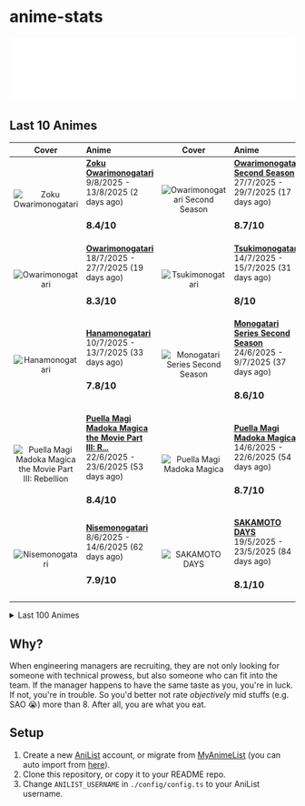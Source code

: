 # anime-stats

<img src="./src/generated/calendar.svg" />

<h2>Last 10 Animes</h2>

|                                                                                               Cover                                                                                               | Anime                                                                                                                                                                                  |                                                                                    Cover                                                                                   | Anime                                                                                                                                                              |
| :-----------------------------------------------------------------------------------------------------------------------------------------------------------------------------------------------: | :------------------------------------------------------------------------------------------------------------------------------------------------------------------------------------- | :------------------------------------------------------------------------------------------------------------------------------------------------------------------------: | :----------------------------------------------------------------------------------------------------------------------------------------------------------------- |
|                  <img src="https://s4.anilist.co/file/anilistcdn/media/anime/cover/medium/bx100815-cZbnM9Bjth8W.png" alt="Zoku Owarimonogatari" style="width:70px;height:auto" />                 | <a href="https://anilist.co/anime/100815" target="_blank"><b>Zoku Owarimonogatari</b></a> <br/> 9/8/2025 - 13/8/2025 (2 days ago) <br/> <h3>8.4/10</h3>                                |  <img src="https://s4.anilist.co/file/anilistcdn/media/anime/cover/medium/bx21745-VrhhJjZNdBXV.png" alt="Owarimonogatari Second Season" style="width:70px;height:auto" />  | <a href="https://anilist.co/anime/21745" target="_blank"><b>Owarimonogatari Second Season</b></a> <br/> 27/7/2025 - 29/7/2025 (17 days ago) <br/> <h3>8.7/10</h3>  |
|                     <img src="https://s4.anilist.co/file/anilistcdn/media/anime/cover/medium/nx21262-jfbv9hvjymMW.jpg" alt="Owarimonogatari" style="width:70px;height:auto" />                    | <a href="https://anilist.co/anime/21262" target="_blank"><b>Owarimonogatari</b></a> <br/> 18/7/2025 - 27/7/2025 (19 days ago) <br/> <h3>8.3/10</h3>                                    |         <img src="https://s4.anilist.co/file/anilistcdn/media/anime/cover/medium/bx20918-8Gp6nJpbjFgr.jpg" alt="Tsukimonogatari" style="width:70px;height:auto" />         | <a href="https://anilist.co/anime/20918" target="_blank"><b>Tsukimonogatari</b></a> <br/> 14/7/2025 - 15/7/2025 (31 days ago) <br/> <h3>8/10</h3>                  |
|                     <img src="https://s4.anilist.co/file/anilistcdn/media/anime/cover/medium/bx20593-ri6S0Qt3mFkv.jpg" alt="Hanamonogatari" style="width:70px;height:auto" />                     | <a href="https://anilist.co/anime/20593" target="_blank"><b>Hanamonogatari</b></a> <br/> 10/7/2025 - 13/7/2025 (33 days ago) <br/> <h3>7.8/10</h3>                                     | <img src="https://s4.anilist.co/file/anilistcdn/media/anime/cover/medium/bx17074-xMhVAZsEDH66.png" alt="Monogatari Series Second Season" style="width:70px;height:auto" /> | <a href="https://anilist.co/anime/17074" target="_blank"><b>Monogatari Series Second Season</b></a> <br/> 24/6/2025 - 9/7/2025 (37 days ago) <br/> <h3>8.6/10</h3> |
| <img src="https://s4.anilist.co/file/anilistcdn/media/anime/cover/medium/b11981-koz1IoISs3eU.jpg" alt="Puella Magi Madoka Magica the Movie Part III: Rebellion" style="width:70px;height:auto" /> | <a href="https://anilist.co/anime/11981" target="_blank"><b>Puella Magi Madoka Magica the Movie Part III: R...</b></a> <br/> 22/6/2025 - 23/6/2025 (53 days ago) <br/> <h3>8.4/10</h3> |     <img src="https://s4.anilist.co/file/anilistcdn/media/anime/cover/medium/bx9756-QnUGwlwwnsuN.jpg" alt="Puella Magi Madoka Magica" style="width:70px;height:auto" />    | <a href="https://anilist.co/anime/9756" target="_blank"><b>Puella Magi Madoka Magica</b></a> <br/> 14/6/2025 - 22/6/2025 (54 days ago) <br/> <h3>8.7/10</h3>       |
|                     <img src="https://s4.anilist.co/file/anilistcdn/media/anime/cover/medium/bx11597-x2vd4KSHcI1S.jpg" alt="Nisemonogatari" style="width:70px;height:auto" />                     | <a href="https://anilist.co/anime/11597" target="_blank"><b>Nisemonogatari</b></a> <br/> 8/6/2025 - 14/6/2025 (62 days ago) <br/> <h3>7.9/10</h3>                                      |          <img src="https://s4.anilist.co/file/anilistcdn/media/anime/cover/medium/bx177709-e5Qx6RlsBgD5.png" alt="SAKAMOTO DAYS" style="width:70px;height:auto" />         | <a href="https://anilist.co/anime/177709" target="_blank"><b>SAKAMOTO DAYS</b></a> <br/> 19/5/2025 - 23/5/2025 (84 days ago) <br/> <h3>8.1/10</h3>                 |

<details>

  <summary>Last 100 Animes</summary>

  |                                                                                                                      Cover                                                                                                                      | Anime                                                                                                                                                                                     |                                                                                                                  Cover                                                                                                                  | Anime                                                                                                                                                                                      |
| :---------------------------------------------------------------------------------------------------------------------------------------------------------------------------------------------------------------------------------------------: | :---------------------------------------------------------------------------------------------------------------------------------------------------------------------------------------- | :-------------------------------------------------------------------------------------------------------------------------------------------------------------------------------------------------------------------------------------: | :----------------------------------------------------------------------------------------------------------------------------------------------------------------------------------------- |
|                                              <img src="https://s4.anilist.co/file/anilistcdn/media/anime/cover/medium/bx174788-9LsUnn0oEppv.jpg" alt="LOOK BACK" style="width:70px;height:auto" />                                              | <a href="https://anilist.co/anime/174788" target="_blank"><b>LOOK BACK</b></a> <br/> 19/5/2025 - 19/5/2025 (88 days ago) <br/> <h3>8.3/10</h3>                                            |                                         <img src="https://s4.anilist.co/file/anilistcdn/media/anime/cover/medium/bx5081-9GocceQ5Z865.jpg" alt="Bakemonogatari" style="width:70px;height:auto" />                                        | <a href="https://anilist.co/anime/5081" target="_blank"><b>Bakemonogatari</b></a> <br/> 13/5/2025 - 19/5/2025 (88 days ago) <br/> <h3>8.2/10</h3>                                          |
|                          <img src="https://s4.anilist.co/file/anilistcdn/media/anime/cover/medium/bx163134-yieRFbvUOH9a.jpg" alt="Re:ZERO -Starting Life in Another World- Season 3" style="width:70px;height:auto" />                          | <a href="https://anilist.co/anime/163134" target="_blank"><b>Re:ZERO -Starting Life in Another World- Season 3</b></a> <br/> 6/4/2025 - 8/4/2025 (129 days ago) <br/> <h3>9/10</h3>       |                        <img src="https://s4.anilist.co/file/anilistcdn/media/anime/cover/medium/bx176496-9BDMjAZGEbq4.png" alt="Solo Leveling Season 2 -Arise from the Shadow-" style="width:70px;height:auto" />                       | <a href="https://anilist.co/anime/176496" target="_blank"><b>Solo Leveling Season 2 -Arise from the Shadow-</b></a> <br/> 29/3/2025 - 2/4/2025 (135 days ago) <br/> <h3>9/10</h3>          |
|                                            <img src="https://s4.anilist.co/file/anilistcdn/media/anime/cover/medium/bx151807-it355ZgzquUd.png" alt="Solo Leveling" style="width:70px;height:auto" />                                            | <a href="https://anilist.co/anime/151807" target="_blank"><b>Solo Leveling</b></a> <br/> 23/3/2025 - 28/3/2025 (140 days ago) <br/> <h3>8.3/10</h3>                                       |                              <img src="https://s4.anilist.co/file/anilistcdn/media/anime/cover/medium/bx151514-Y0d82Ah2ZOHX.jpg" alt="Orb: On the Movements of the Earth" style="width:70px;height:auto" />                             | <a href="https://anilist.co/anime/151514" target="_blank"><b>Orb: On the Movements of the Earth</b></a> <br/> 12/3/2025 - 17/3/2025 (151 days ago) <br/> <h3>8.5/10</h3>                   |
|                                  <img src="https://s4.anilist.co/file/anilistcdn/media/anime/cover/medium/bx9989-hImMg6kCMm6I.jpg" alt="Anohana: The Flower We Saw That Day" style="width:70px;height:auto" />                                  | <a href="https://anilist.co/anime/9989" target="_blank"><b>Anohana: The Flower We Saw That Day</b></a> <br/> 22/2/2025 - 24/2/2025 (172 days ago) <br/> <h3>8.2/10</h3>                   |                                           <img src="https://s4.anilist.co/file/anilistcdn/media/anime/cover/medium/bx1535-kUgkcrfOrkUM.jpg" alt="Death Note" style="width:70px;height:auto" />                                          | <a href="https://anilist.co/anime/1535" target="_blank"><b>Death Note</b></a> <br/> 12/1/2025 - 9/2/2025 (187 days ago) <br/> <h3>9/10</h3>                                                |
|                                              <img src="https://s4.anilist.co/file/anilistcdn/media/anime/cover/medium/bx171018-60q1B6GK2Ghb.jpg" alt="DAN DA DAN" style="width:70px;height:auto" />                                             | <a href="https://anilist.co/anime/171018" target="_blank"><b>DAN DA DAN</b></a> <br/> 31/12/2024 - 6/1/2025 (221 days ago) <br/> <h3>8.8/10</h3>                                          |                   <img src="https://s4.anilist.co/file/anilistcdn/media/anime/cover/medium/bx119661-GDbUZxrZMz01.png" alt="Re:ZERO -Starting Life in Another World- Season 2 Part 2" style="width:70px;height:auto" />                  | <a href="https://anilist.co/anime/119661" target="_blank"><b>Re:ZERO -Starting Life in Another World- Season...</b></a> <br/> 22/12/2024 - 26/12/2024 (232 days ago) <br/> <h3>8.9/10</h3> |
|                          <img src="https://s4.anilist.co/file/anilistcdn/media/anime/cover/medium/bx108632-lQWnmw7XaNOK.jpg" alt="Re:ZERO -Starting Life in Another World- Season 2" style="width:70px;height:auto" />                          | <a href="https://anilist.co/anime/108632" target="_blank"><b>Re:ZERO -Starting Life in Another World- Season 2</b></a> <br/> 18/12/2024 - 22/12/2024 (236 days ago) <br/> <h3>8.3/10</h3> |                           <img src="https://s4.anilist.co/file/anilistcdn/media/anime/cover/medium/bx21355-wRVUrGxpvIQQ.jpg" alt="Re:ZERO -Starting Life in Another World-" style="width:70px;height:auto" />                           | <a href="https://anilist.co/anime/21355" target="_blank"><b>Re:ZERO -Starting Life in Another World-</b></a> <br/> 12/12/2024 - 18/12/2024 (240 days ago) <br/> <h3>8.4/10</h3>            |
|                                           <img src="https://s4.anilist.co/file/anilistcdn/media/anime/cover/medium/bx113717-9sNnN8WRgK15.jpg" alt="Ranking of Kings" style="width:70px;height:auto" />                                          | <a href="https://anilist.co/anime/113717" target="_blank"><b>Ranking of Kings</b></a> <br/> 4/12/2024 - 12/12/2024 (246 days ago) <br/> <h3>8.2/10</h3>                                   |                                          <img src="https://s4.anilist.co/file/anilistcdn/media/anime/cover/medium/bx153288-25FBfFJzEQ5O.jpg" alt="Kaiju No.8" style="width:70px;height:auto" />                                         | <a href="https://anilist.co/anime/153288" target="_blank"><b>Kaiju No.8</b></a> <br/> 28/11/2024 - 3/12/2024 (255 days ago) <br/> <h3>8.3/10</h3>                                          |
|                                <img src="https://s4.anilist.co/file/anilistcdn/media/anime/cover/medium/bx2904-Fet9Q33suC7G.jpg" alt="Code Geass: Lelouch of the Rebellion R2" style="width:70px;height:auto" />                                | <a href="https://anilist.co/anime/2904" target="_blank"><b>Code Geass: Lelouch of the Rebellion R2</b></a> <br/> 7/11/2024 - 27/11/2024 (261 days ago) <br/> <h3>9.5/10</h3>              |                              <img src="https://s4.anilist.co/file/anilistcdn/media/anime/cover/medium/bx1575-hsmWM2ydNm1m.jpg" alt="Code Geass: Lelouch of the Rebellion" style="width:70px;height:auto" />                             | <a href="https://anilist.co/anime/1575" target="_blank"><b>Code Geass: Lelouch of the Rebellion</b></a> <br/> 26/10/2024 - 6/11/2024 (282 days ago) <br/> <h3>9/10</h3>                    |
|                                         <img src="https://s4.anilist.co/file/anilistcdn/media/anime/cover/medium/bx153518-IVXPDY5ph3kO.jpg" alt="Delicious in Dungeon" style="width:70px;height:auto" />                                        | <a href="https://anilist.co/anime/153518" target="_blank"><b>Delicious in Dungeon</b></a> <br/> 14/10/2024 - 26/10/2024 (293 days ago) <br/> <h3>8.8/10</h3>                              |                                       <img src="https://s4.anilist.co/file/anilistcdn/media/anime/cover/medium/bx99420-k5Tel6yRMwA8.png" alt="Girls' Last Tour" style="width:70px;height:auto" />                                       | <a href="https://anilist.co/anime/99420" target="_blank"><b>Girls' Last Tour</b></a> <br/> 9/10/2024 - 13/10/2024 (306 days ago) <br/> <h3>8/10</h3>                                       |
|                                         <img src="https://s4.anilist.co/file/anilistcdn/media/anime/cover/medium/bx166531-dAL5MsqDHUkj.jpg" alt="Oshi no Ko Season 2" style="width:70px;height:auto" />                                         | <a href="https://anilist.co/anime/166531" target="_blank"><b>Oshi no Ko Season 2</b></a> <br/> 3/10/2024 - 8/10/2024 (311 days ago) <br/> <h3>8.7/10</h3>                                 |                         <img src="https://s4.anilist.co/file/anilistcdn/media/anime/cover/medium/bx162804-TBeptcAfvqTd.jpg" alt="Alya Sometimes Hides Her Feelings in Russian" style="width:70px;height:auto" />                        | <a href="https://anilist.co/anime/162804" target="_blank"><b>Alya Sometimes Hides Her Feelings in Russian</b></a> <br/> 26/9/2024 - 2/10/2024 (317 days ago) <br/> <h3>8.2/10</h3>         |
|                           <img src="https://s4.anilist.co/file/anilistcdn/media/anime/cover/medium/bx21450-D7XFwEQjZ5GA.jpg" alt="JoJo's Bizarre Adventure: Diamond is Unbreakable" style="width:70px;height:auto" />                           | <a href="https://anilist.co/anime/21450" target="_blank"><b>JoJo's Bizarre Adventure: Diamond is Unbreakable</b></a> <br/> 7/9/2024 - 26/9/2024 (323 days ago) <br/> <h3>8.4/10</h3>      |                <img src="https://s4.anilist.co/file/anilistcdn/media/anime/cover/medium/bx20799-S1eyqBDlx51E.jpg" alt="JoJo's Bizarre Adventure: Stardust Crusaders - Battle in Egypt" style="width:70px;height:auto" />                | <a href="https://anilist.co/anime/20799" target="_blank"><b>JoJo's Bizarre Adventure: Stardust Crusaders - ...</b></a> <br/> 31/8/2024 - 6/9/2024 (343 days ago) <br/> <h3>8.4/10</h3>     |
|                             <img src="https://s4.anilist.co/file/anilistcdn/media/anime/cover/medium/bx20474-xuqem5GBlBtb.jpg" alt="JoJo's Bizarre Adventure: Stardust Crusaders" style="width:70px;height:auto" />                             | <a href="https://anilist.co/anime/20474" target="_blank"><b>JoJo's Bizarre Adventure: Stardust Crusaders</b></a> <br/> 19/8/2024 - 30/8/2024 (350 days ago) <br/> <h3>8.3/10</h3>         |                                 <img src="https://s4.anilist.co/file/anilistcdn/media/anime/cover/medium/bx14719-VT5dRzTBSZ0w.jpg" alt="JoJo's Bizarre Adventure (TV)" style="width:70px;height:auto" />                                | <a href="https://anilist.co/anime/14719" target="_blank"><b>JoJo's Bizarre Adventure (TV)</b></a> <br/> 8/8/2024 - 19/8/2024 (361 days ago) <br/> <h3>8.2/10</h3>                          |
|                                            <img src="https://s4.anilist.co/file/anilistcdn/media/anime/cover/medium/bx164212-eKh15LQxkTEx.jpg" alt="Girls Band Cry" style="width:70px;height:auto" />                                           | <a href="https://anilist.co/anime/164212" target="_blank"><b>Girls Band Cry</b></a> <br/> 4/8/2024 - 7/8/2024 (373 days ago) <br/> <h3>8.4/10</h3>                                        |                              <img src="https://s4.anilist.co/file/anilistcdn/media/anime/cover/medium/bx163078-akhThKoWpWOb.jpg" alt="Jellyfish Can’t Swim in the Night" style="width:70px;height:auto" />                              | <a href="https://anilist.co/anime/163078" target="_blank"><b>Jellyfish Can’t Swim in the Night</b></a> <br/> 29/7/2024 - 3/8/2024 (377 days ago) <br/> <h3>8.3/10</h3>                     |
|                                       <img src="https://s4.anilist.co/file/anilistcdn/media/anime/cover/medium/bx155908-2ZOxqbagDxNv.jpg" alt="Laid-Back Camp Season 3" style="width:70px;height:auto" />                                       | <a href="https://anilist.co/anime/155908" target="_blank"><b>Laid-Back Camp Season 3</b></a> <br/> 22/7/2024 - 28/7/2024 (383 days ago) <br/> <h3>8.1/10</h3>                             |                     <img src="https://s4.anilist.co/file/anilistcdn/media/anime/cover/medium/bx166240-PBV7zukIHW7V.png" alt="Demon Slayer: Kimetsu no Yaiba Hashira Training Arc" style="width:70px;height:auto" />                     | <a href="https://anilist.co/anime/166240" target="_blank"><b>Demon Slayer: Kimetsu no Yaiba Hashira Training...</b></a> <br/> 20/7/2024 - 21/7/2024 (390 days ago) <br/> <h3>8.4/10</h3>   |
|                        <img src="https://s4.anilist.co/file/anilistcdn/media/anime/cover/medium/bx166873-xO0BRPkmwFll.png" alt="Mushoku Tensei: Jobless Reincarnation Season 2 Part 2" style="width:70px;height:auto" />                        | <a href="https://anilist.co/anime/166873" target="_blank"><b>Mushoku Tensei: Jobless Reincarnation Season 2 ...</b></a> <br/> 12/7/2024 - 19/7/2024 (392 days ago) <br/> <h3>8.6/10</h3>  |                     <img src="https://s4.anilist.co/file/anilistcdn/media/anime/cover/medium/bx136804-7FVftG67FPBc.jpg" alt="KONOSUBA -God's blessing on this wonderful world! 3" style="width:70px;height:auto" />                     | <a href="https://anilist.co/anime/136804" target="_blank"><b>KONOSUBA -God's blessing on this wonderful worl...</b></a> <br/> 6/7/2024 - 10/7/2024 (401 days ago) <br/> <h3>8.4/10</h3>    |
|                                   <img src="https://s4.anilist.co/file/anilistcdn/media/anime/cover/medium/bx166216-vCMkF4e3x5FB.jpg" alt="The Dangers in My Heart Season 2" style="width:70px;height:auto" />                                  | <a href="https://anilist.co/anime/166216" target="_blank"><b>The Dangers in My Heart Season 2</b></a> <br/> 9/6/2024 - 17/6/2024 (424 days ago) <br/> <h3>8.8/10</h3>                     |                                     <img src="https://s4.anilist.co/file/anilistcdn/media/anime/cover/medium/bx98572-zJQd23nzJips.jpg" alt="Himouto! Umaru-chan R" style="width:70px;height:auto" />                                    | <a href="https://anilist.co/anime/98572" target="_blank"><b>Himouto! Umaru-chan R</b></a> <br/> 4/6/2024 - 8/6/2024 (433 days ago) <br/> <h3>7/10</h3>                                     |
|                                                 <img src="https://s4.anilist.co/file/anilistcdn/media/anime/cover/medium/bx20987-9Tq7kZTeJPMo.jpg" alt="null" style="width:70px;height:auto" />                                                 | <a href="https://anilist.co/anime/20987" target="_blank"><b>Himouto! Umaru-chan</b></a> <br/> 21/5/2024 - 3/6/2024 (438 days ago) <br/> <h3>6.6/10</h3>                                   |                                    <img src="https://s4.anilist.co/file/anilistcdn/media/anime/cover/medium/bx161645-QLbzHXiYRgV2.jpg" alt="The Apothecary Diaries" style="width:70px;height:auto" />                                   | <a href="https://anilist.co/anime/161645" target="_blank"><b>The Apothecary Diaries</b></a> <br/> 24/4/2024 - 18/5/2024 (454 days ago) <br/> <h3>9/10</h3>                                 |
|                                              <img src="https://s4.anilist.co/file/anilistcdn/media/anime/cover/medium/bx66-ZqYQWl6LsfeI.png" alt="Azumanga Daioh" style="width:70px;height:auto" />                                             | <a href="https://anilist.co/anime/66" target="_blank"><b>Azumanga Daioh</b></a> <br/> 30/4/2024 - 10/5/2024 (462 days ago) <br/> <h3>7.7/10</h3>                                          |                               <img src="https://s4.anilist.co/file/anilistcdn/media/anime/cover/medium/bx146066-zzKl6P6OeEjy.jpg" alt="Classroom of the Elite Season 3" style="width:70px;height:auto" />                               | <a href="https://anilist.co/anime/146066" target="_blank"><b>Classroom of the Elite Season 3</b></a> <br/> 18/4/2024 - 23/4/2024 (479 days ago) <br/> <h3>8.3/10</h3>                      |
|                                    <img src="https://s4.anilist.co/file/anilistcdn/media/anime/cover/medium/bx154587-qQTzQnEJJ3oB.jpg" alt="Frieren: Beyond Journey’s End" style="width:70px;height:auto" />                                    | <a href="https://anilist.co/anime/154587" target="_blank"><b>Frieren: Beyond Journey’s End</b></a> <br/> 19/3/2024 - 2/4/2024 (500 days ago) <br/> <h3>10/10</h3>                         |                               <img src="https://s4.anilist.co/file/anilistcdn/media/anime/cover/medium/bx99426-ti5BL69Ip3kZ.png" alt="A Place Further Than the Universe" style="width:70px;height:auto" />                              | <a href="https://anilist.co/anime/99426" target="_blank"><b>A Place Further Than the Universe</b></a> <br/> 12/3/2024 - 19/3/2024 (514 days ago) <br/> <h3>8.6/10</h3>                     |
|                                     <img src="https://s4.anilist.co/file/anilistcdn/media/anime/cover/medium/bx103047-odblDHHEdehK.jpg" alt="Violet Evergarden: the Movie" style="width:70px;height:auto" />                                    | <a href="https://anilist.co/anime/103047" target="_blank"><b>Violet Evergarden: the Movie</b></a> <br/> 12/3/2024 - 12/3/2024 (521 days ago) <br/> <h3>8.7/10</h3>                        |                                  <img src="https://s4.anilist.co/file/anilistcdn/media/anime/cover/medium/bx101432-NQSedsCDQ6dP.png" alt="Violet Evergarden: Special" style="width:70px;height:auto" />                                 | <a href="https://anilist.co/anime/101432" target="_blank"><b>Violet Evergarden: Special</b></a> <br/> 11/3/2024 - 11/3/2024 (522 days ago) <br/> <h3>8.2/10</h3>                           |
|                         <img src="https://s4.anilist.co/file/anilistcdn/media/anime/cover/medium/bx109190-e8mv1qdmpjLW.jpg" alt="Violet Evergarden: Eternity and the Auto Memory Doll" style="width:70px;height:auto" />                        | <a href="https://anilist.co/anime/109190" target="_blank"><b>Violet Evergarden: Eternity and the Auto Memory...</b></a> <br/> 10/3/2024 - 10/3/2024 (523 days ago) <br/> <h3>8.3/10</h3>  |                                       <img src="https://s4.anilist.co/file/anilistcdn/media/anime/cover/medium/bx21827-ubzq619ZA2E9.png" alt="Violet Evergarden" style="width:70px;height:auto" />                                      | <a href="https://anilist.co/anime/21827" target="_blank"><b>Violet Evergarden</b></a> <br/> 4/3/2024 - 9/3/2024 (524 days ago) <br/> <h3>8.8/10</h3>                                       |
|                                                <img src="https://s4.anilist.co/file/anilistcdn/media/anime/cover/medium/bx21234-XmqW39aQ9o7O.jpg" alt="ERASED" style="width:70px;height:auto" />                                                | <a href="https://anilist.co/anime/21234" target="_blank"><b>ERASED</b></a> <br/> 1/3/2024 - 3/3/2024 (530 days ago) <br/> <h3>8.4/10</h3>                                                 |                               <img src="https://s4.anilist.co/file/anilistcdn/media/anime/cover/medium/bx108725-ZKivuyr4Jtc9.jpg" alt="The Promised Neverland Season 2" style="width:70px;height:auto" />                               | <a href="https://anilist.co/anime/108725" target="_blank"><b>The Promised Neverland Season 2</b></a> <br/> 20/2/2024 - 27/2/2024 (535 days ago) <br/> <h3>6.8/10</h3>                      |
|                                        <img src="https://s4.anilist.co/file/anilistcdn/media/anime/cover/medium/bx101759-8UR7r9MNVpz2.jpg" alt="The Promised Neverland" style="width:70px;height:auto" />                                       | <a href="https://anilist.co/anime/101759" target="_blank"><b>The Promised Neverland</b></a> <br/> 17/2/2024 - 21/2/2024 (541 days ago) <br/> <h3>9.2/10</h3>                              |                     <img src="https://s4.anilist.co/file/anilistcdn/media/anime/cover/medium/bx114745-fBgTC12T7IAy.jpg" alt="Made in Abyss: The Golden City of the Scorching Sun" style="width:70px;height:auto" />                     | <a href="https://anilist.co/anime/114745" target="_blank"><b>Made in Abyss: The Golden City of the Scorching...</b></a> <br/> 8/2/2024 - 16/2/2024 (546 days ago) <br/> <h3>9.2/10</h3>    |
|                                 <img src="https://s4.anilist.co/file/anilistcdn/media/anime/cover/medium/bx100643-fPH9OgEKKvcI.jpg" alt="Made in Abyss: Dawn of the Deep Soul" style="width:70px;height:auto" />                                | <a href="https://anilist.co/anime/100643" target="_blank"><b>Made in Abyss: Dawn of the Deep Soul</b></a> <br/> 7/2/2024 - 7/2/2024 (555 days ago) <br/> <h3>9/10</h3>                    |                                         <img src="https://s4.anilist.co/file/anilistcdn/media/anime/cover/medium/bx97986-TQ7dCgbS3y5s.jpg" alt="Made in Abyss" style="width:70px;height:auto" />                                        | <a href="https://anilist.co/anime/97986" target="_blank"><b>Made in Abyss</b></a> <br/> 25/1/2024 - 5/2/2024 (557 days ago) <br/> <h3>9.4/10</h3>                                          |
|                                       <img src="https://s4.anilist.co/file/anilistcdn/media/anime/cover/medium/bx153152-Xnwmx7wuoIWV.jpg" alt="The Dangers in My Heart" style="width:70px;height:auto" />                                       | <a href="https://anilist.co/anime/153152" target="_blank"><b>The Dangers in My Heart</b></a> <br/> 10/1/2024 - 20/1/2024 (573 days ago) <br/> <h3>8.2/10</h3>                             |                                       <img src="https://s4.anilist.co/file/anilistcdn/media/anime/cover/medium/bx128893-Gc2t8b8M0mVu.jpg" alt="Hell’s Paradise" style="width:70px;height:auto" />                                       | <a href="https://anilist.co/anime/128893" target="_blank"><b>Hell’s Paradise</b></a> <br/> 28/12/2023 - 8/1/2024 (585 days ago) <br/> <h3>8.3/10</h3>                                      |
|                                       <img src="https://s4.anilist.co/file/anilistcdn/media/anime/cover/medium/bx145064-hSNRJM03pvv1.jpg" alt="JUJUTSU KAISEN Season 2" style="width:70px;height:auto" />                                       | <a href="https://anilist.co/anime/145064" target="_blank"><b>JUJUTSU KAISEN Season 2</b></a> <br/> 18/12/2023 - 29/12/2023 (595 days ago) <br/> <h3>9.1/10</h3>                           |                                       <img src="https://s4.anilist.co/file/anilistcdn/media/anime/cover/medium/bx131573-rpl82vDEDRm6.jpg" alt="JUJUTSU KAISEN 0" style="width:70px;height:auto" />                                      | <a href="https://anilist.co/anime/131573" target="_blank"><b>JUJUTSU KAISEN 0</b></a> <br/> 28/12/2023 - 28/12/2023 (596 days ago) <br/> <h3>8.5/10</h3>                                   |
|                             <img src="https://s4.anilist.co/file/anilistcdn/media/anime/cover/medium/bx140596-wBtzi7evAMlf.jpg" alt="DON'T TOY WITH ME, MISS NAGATORO 2nd Attack" style="width:70px;height:auto" />                             | <a href="https://anilist.co/anime/140596" target="_blank"><b>DON'T TOY WITH ME, MISS NAGATORO 2nd Attack</b></a> <br/> 6/12/2023 - 17/12/2023 (607 days ago) <br/> <h3>7.8/10</h3>        |                               <img src="https://s4.anilist.co/file/anilistcdn/media/anime/cover/medium/bx120697-BA2TqxB1I5bJ.jpg" alt="DON'T TOY WITH ME, MISS NAGATORO" style="width:70px;height:auto" />                              | <a href="https://anilist.co/anime/120697" target="_blank"><b>DON'T TOY WITH ME, MISS NAGATORO</b></a> <br/> 23/11/2023 - 5/12/2023 (619 days ago) <br/> <h3>7.5/10</h3>                    |
|                           <img src="https://s4.anilist.co/file/anilistcdn/media/anime/cover/medium/bx20792-Q53sZsUAh5FF.jpg" alt="Fate/stay night: Unlimited Blade Works 2nd Season" style="width:70px;height:auto" />                          | <a href="https://anilist.co/anime/20792" target="_blank"><b>Fate/stay night: Unlimited Blade Works 2nd Season</b></a> <br/> 11/11/2023 - 23/11/2023 (631 days ago) <br/> <h3>8.1/10</h3>  |                            <img src="https://s4.anilist.co/file/anilistcdn/media/anime/cover/medium/bx19603-ycT0pyEgDVQu.jpg" alt="Fate/stay night: Unlimited Blade Works" style="width:70px;height:auto" />                            | <a href="https://anilist.co/anime/19603" target="_blank"><b>Fate/stay night: Unlimited Blade Works</b></a> <br/> 24/10/2023 - 10/11/2023 (644 days ago) <br/> <h3>8.1/10</h3>              |
|                      <img src="https://s4.anilist.co/file/anilistcdn/media/anime/cover/medium/bx162314-qIWdAAFtvY8J.jpg" alt="Attack on Titan Final Season THE FINAL CHAPTERS Special 2" style="width:70px;height:auto" />                      | <a href="https://anilist.co/anime/162314" target="_blank"><b>Attack on Titan Final Season THE FINAL CHAPTERS...</b></a> <br/> 5/11/2023 - 5/11/2023 (649 days ago) <br/> <h3>9.1/10</h3>  |                                      <img src="https://s4.anilist.co/file/anilistcdn/media/anime/cover/medium/bx11741-oEy1fJHYm2zJ.jpg" alt="Fate/Zero Season 2" style="width:70px;height:auto" />                                      | <a href="https://anilist.co/anime/11741" target="_blank"><b>Fate/Zero Season 2</b></a> <br/> 19/10/2023 - 23/10/2023 (662 days ago) <br/> <h3>8.5/10</h3>                                  |
|                                               <img src="https://s4.anilist.co/file/anilistcdn/media/anime/cover/medium/bx10087-M4Hd9qrHGrXk.png" alt="Fate/Zero" style="width:70px;height:auto" />                                              | <a href="https://anilist.co/anime/10087" target="_blank"><b>Fate/Zero</b></a> <br/> 7/10/2023 - 18/10/2023 (667 days ago) <br/> <h3>8/10</h3>                                             |                        <img src="https://s4.anilist.co/file/anilistcdn/media/anime/cover/medium/bx146065-IjirxRK26O03.png" alt="Mushoku Tensei: Jobless Reincarnation Season 2" style="width:70px;height:auto" />                       | <a href="https://anilist.co/anime/146065" target="_blank"><b>Mushoku Tensei: Jobless Reincarnation Season 2</b></a> <br/> 27/9/2023 - 7/10/2023 (678 days ago) <br/> <h3>8.4/10</h3>       |
|                <img src="https://s4.anilist.co/file/anilistcdn/media/anime/cover/medium/bx141534-Tmnlz4mvYhaU.jpg" alt="Mushoku Tensei: Jobless Reincarnation Cour 2 - Eris the Goblin Slayer" style="width:70px;height:auto" />                | <a href="https://anilist.co/anime/141534" target="_blank"><b>Mushoku Tensei: Jobless Reincarnation Cour 2 - ...</b></a> <br/> 27/9/2023 - 27/9/2023 (688 days ago) <br/> <h3>7.6/10</h3>  |                         <img src="https://s4.anilist.co/file/anilistcdn/media/anime/cover/medium/bx127720-ADJgIrUVMdU9.jpg" alt="Mushoku Tensei: Jobless Reincarnation Cour 2" style="width:70px;height:auto" />                        | <a href="https://anilist.co/anime/127720" target="_blank"><b>Mushoku Tensei: Jobless Reincarnation Cour 2</b></a> <br/> 21/9/2023 - 27/9/2023 (688 days ago) <br/> <h3>8.8/10</h3>         |
|                                <img src="https://s4.anilist.co/file/anilistcdn/media/anime/cover/medium/bx108465-1ANspF1EWyFx.jpg" alt="Mushoku Tensei: Jobless Reincarnation" style="width:70px;height:auto" />                                | <a href="https://anilist.co/anime/108465" target="_blank"><b>Mushoku Tensei: Jobless Reincarnation</b></a> <br/> 12/9/2023 - 20/9/2023 (695 days ago) <br/> <h3>8.5/10</h3>               |                                        <img src="https://s4.anilist.co/file/anilistcdn/media/anime/cover/medium/bx113415-LHBAeoZDIsnF.jpg" alt="JUJUTSU KAISEN" style="width:70px;height:auto" />                                       | <a href="https://anilist.co/anime/113415" target="_blank"><b>JUJUTSU KAISEN</b></a> <br/> 6/8/2023 - 13/9/2023 (702 days ago) <br/> <h3>8.7/10</h3>                                        |
|                           <img src="https://s4.anilist.co/file/anilistcdn/media/anime/cover/medium/bx150075-QIGcA7oVyO6l.jpg" alt="KONOSUBA -An Explosion on This Wonderful World!" style="width:70px;height:auto" />                           | <a href="https://anilist.co/anime/150075" target="_blank"><b>KONOSUBA -An Explosion on This Wonderful World!</b></a> <br/> 24/7/2023 - 4/8/2023 (742 days ago) <br/> <h3>7.7/10</h3>      |                                          <img src="https://s4.anilist.co/file/anilistcdn/media/anime/cover/medium/bx150672-WqmmwZ4nMzAy.png" alt="Oshi No Ko" style="width:70px;height:auto" />                                         | <a href="https://anilist.co/anime/150672" target="_blank"><b>Oshi No Ko</b></a> <br/> 12/7/2023 - 23/7/2023 (754 days ago) <br/> <h3>8.5/10</h3>                                           |
|                                        <img src="https://s4.anilist.co/file/anilistcdn/media/anime/cover/medium/bx136430-gsBsJjA7hGh9.jpg" alt="Vinland Saga Season 2" style="width:70px;height:auto" />                                        | <a href="https://anilist.co/anime/136430" target="_blank"><b>Vinland Saga Season 2</b></a> <br/> 21/6/2023 - 11/7/2023 (766 days ago) <br/> <h3>8.9/10</h3>                               |                    <img src="https://s4.anilist.co/file/anilistcdn/media/anime/cover/medium/bx145139-rRimpHGWLhym.png" alt="Demon Slayer: Kimetsu no Yaiba Swordsmith Village Arc" style="width:70px;height:auto" />                    | <a href="https://anilist.co/anime/145139" target="_blank"><b>Demon Slayer: Kimetsu no Yaiba Swordsmith Villa...</b></a> <br/> 16/6/2023 - 22/6/2023 (785 days ago) <br/> <h3>8.3/10</h3>   |
|                      <img src="https://s4.anilist.co/file/anilistcdn/media/anime/cover/medium/bx142329-kET1PIXJv2eW.jpg" alt="Demon Slayer: Kimetsu no Yaiba Entertainment District Arc" style="width:70px;height:auto" />                      | <a href="https://anilist.co/anime/142329" target="_blank"><b>Demon Slayer: Kimetsu no Yaiba Entertainment Di...</b></a> <br/> 7/6/2023 - 14/6/2023 (793 days ago) <br/> <h3>8.6/10</h3>   |                        <img src="https://s4.anilist.co/file/anilistcdn/media/anime/cover/medium/bx129874-g6ZKXB94Hui1.jpg" alt="Demon Slayer: Kimetsu no Yaiba Mugen Train Arc" style="width:70px;height:auto" />                       | <a href="https://anilist.co/anime/129874" target="_blank"><b>Demon Slayer: Kimetsu no Yaiba Mugen Train Arc</b></a> <br/> 3/6/2023 - 6/6/2023 (801 days ago) <br/> <h3>8.4/10</h3>         |
|                                    <img src="https://s4.anilist.co/file/anilistcdn/media/anime/cover/medium/bx101922-WBsBl0ClmgYL.jpg" alt="Demon Slayer: Kimetsu no Yaiba" style="width:70px;height:auto" />                                   | <a href="https://anilist.co/anime/101922" target="_blank"><b>Demon Slayer: Kimetsu no Yaiba</b></a> <br/> 16/5/2023 - 3/6/2023 (804 days ago) <br/> <h3>8.3/10</h3>                       |                                     <img src="https://s4.anilist.co/file/anilistcdn/media/anime/cover/medium/bx131586-JhC0wcBi09EZ.jpg" alt="86 EIGHTY-SIX Part 2" style="width:70px;height:auto" />                                    | <a href="https://anilist.co/anime/131586" target="_blank"><b>86 EIGHTY-SIX Part 2</b></a> <br/> 10/5/2023 - 17/5/2023 (821 days ago) <br/> <h3>8.8/10</h3>                                 |
|                                            <img src="https://s4.anilist.co/file/anilistcdn/media/anime/cover/medium/bx116589-qT34qzsZtk9V.jpg" alt="86 EIGHTY-SIX" style="width:70px;height:auto" />                                            | <a href="https://anilist.co/anime/116589" target="_blank"><b>86 EIGHTY-SIX</b></a> <br/> 3/5/2023 - 10/5/2023 (828 days ago) <br/> <h3>8.3/10</h3>                                        |                                   <img src="https://s4.anilist.co/file/anilistcdn/media/anime/cover/medium/bx104460-EwUV9ZJMCtnR.jpg" alt="Laid-Back Camp The Movie" style="width:70px;height:auto" />                                  | <a href="https://anilist.co/anime/104460" target="_blank"><b>Laid-Back Camp The Movie</b></a> <br/> 1/5/2023 - 2/5/2023 (836 days ago) <br/> <h3>8.3/10</h3>                               |
|                                        <img src="https://s4.anilist.co/file/anilistcdn/media/anime/cover/medium/bx104459-pywEKGQON613.jpg" alt="LAID-BACK CAMP SEASON2" style="width:70px;height:auto" />                                       | <a href="https://anilist.co/anime/104459" target="_blank"><b>LAID-BACK CAMP SEASON2</b></a> <br/> 24/4/2023 - 30/4/2023 (838 days ago) <br/> <h3>8.3/10</h3>                              |                                        <img src="https://s4.anilist.co/file/anilistcdn/media/anime/cover/medium/bx98444-Vzysp1EsrzgD.jpg" alt="Laid-Back Camp" style="width:70px;height:auto" />                                        | <a href="https://anilist.co/anime/98444" target="_blank"><b>Laid-Back Camp</b></a> <br/> 17/4/2023 - 23/4/2023 (845 days ago) <br/> <h3>8.1/10</h3>                                        |
|                                                <img src="https://s4.anilist.co/file/anilistcdn/media/anime/cover/medium/bx142770-dDaDIRnsv5jN.jpg" alt="Suzume" style="width:70px;height:auto" />                                               | <a href="https://anilist.co/anime/142770" target="_blank"><b>Suzume</b></a> <br/> 19/4/2023 - 19/4/2023 (849 days ago) <br/> <h3>8.2/10</h3>                                              |                                         <img src="https://s4.anilist.co/file/anilistcdn/media/anime/cover/medium/bx101348-2fhDFPCuMNiz.jpg" alt="Vinland Saga" style="width:70px;height:auto" />                                        | <a href="https://anilist.co/anime/101348" target="_blank"><b>Vinland Saga</b></a> <br/> 8/4/2023 - 17/4/2023 (851 days ago) <br/> <h3>9.5/10</h3>                                          |
|                      <img src="https://s4.anilist.co/file/anilistcdn/media/anime/cover/medium/bx151384-gv0q8wOE6D58.jpg" alt="Kaguya-sama: Love is War -The First Kiss That Never Ends-" style="width:70px;height:auto" />                      | <a href="https://anilist.co/anime/151384" target="_blank"><b>Kaguya-sama: Love is War -The First Kiss That N...</b></a> <br/> 6/4/2023 - 7/4/2023 (861 days ago) <br/> <h3>8.6/10</h3>    |         <img src="https://s4.anilist.co/file/anilistcdn/media/anime/cover/medium/bx104174-aoNLSSN6bT4L.png" alt="Steins;Gate 0: Valentine's of Crystal Polymorphism -Bittersweet Intermedio-" style="width:70px;height:auto" />         | <a href="https://anilist.co/anime/104174" target="_blank"><b>Steins;Gate 0: Valentine's of Crystal Polymorph...</b></a> <br/> 6/4/2023 - 6/4/2023 (862 days ago) <br/> <h3>7.2/10</h3>     |
|                                             <img src="https://s4.anilist.co/file/anilistcdn/media/anime/cover/medium/bx21127-7ARWZkDXKiiD.jpg" alt="Steins;Gate 0" style="width:70px;height:auto" />                                            | <a href="https://anilist.co/anime/21127" target="_blank"><b>Steins;Gate 0</b></a> <br/> 28/3/2023 - 6/4/2023 (862 days ago) <br/> <h3>8.7/10</h3>                                         |                             <img src="https://s4.anilist.co/file/anilistcdn/media/anime/cover/medium/bx143338-zhyDVYgEzsm5.png" alt="The Angel Next Door Spoils Me Rotten" style="width:70px;height:auto" />                            | <a href="https://anilist.co/anime/143338" target="_blank"><b>The Angel Next Door Spoils Me Rotten</b></a> <br/> 25/2/2023 - 5/4/2023 (863 days ago) <br/> <h3>7.2/10</h3>                  |
|                                              <img src="https://s4.anilist.co/file/anilistcdn/media/anime/cover/medium/bx9253-tIUXF2gfU8Sg.jpg" alt="Steins;Gate" style="width:70px;height:auto" />                                              | <a href="https://anilist.co/anime/9253" target="_blank"><b>Steins;Gate</b></a> <br/> 19/3/2023 - 27/3/2023 (872 days ago) <br/> <h3>9.2/10</h3>                                           | <img src="https://s4.anilist.co/file/anilistcdn/media/anime/cover/medium/bx21574-CTRsdAGe4mDp.png" alt="KONOSUBA -God's blessing on this wonderful world!: God's Blessings On This Wonderful Choker!" style="width:70px;height:auto" /> | <a href="https://anilist.co/anime/21574" target="_blank"><b>KONOSUBA -God's blessing on this wonderful worl...</b></a> <br/> 19/3/2023 - 19/3/2023 (880 days ago) <br/> <h3>7.5/10</h3>    |
| <img src="https://s4.anilist.co/file/anilistcdn/media/anime/cover/medium/b97996-px2KGexuEZpg.jpg" alt="KONOSUBA -God's blessing on this wonderful world! 2: God's Blessings on These Wonderful Works of Art!" style="width:70px;height:auto" /> | <a href="https://anilist.co/anime/97996" target="_blank"><b>KONOSUBA -God's blessing on this wonderful worl...</b></a> <br/> 19/3/2023 - 19/3/2023 (880 days ago) <br/> <h3>7.4/10</h3>   |             <img src="https://s4.anilist.co/file/anilistcdn/media/anime/cover/medium/bx102976-2Yi5icRbjukO.png" alt="KONOSUBA -God's blessing on this wonderful world!- Legend of Crimson" style="width:70px;height:auto" />            | <a href="https://anilist.co/anime/102976" target="_blank"><b>KONOSUBA -God's blessing on this wonderful worl...</b></a> <br/> 18/3/2023 - 18/3/2023 (881 days ago) <br/> <h3>8.3/10</h3>   |
|                          <img src="https://s4.anilist.co/file/anilistcdn/media/anime/cover/medium/bx21699-Fkbnkl9ZC6fW.png" alt="KONOSUBA -God's blessing on this wonderful world! 2" style="width:70px;height:auto" />                         | <a href="https://anilist.co/anime/21699" target="_blank"><b>KONOSUBA -God's blessing on this wonderful worl...</b></a> <br/> 11/3/2023 - 15/3/2023 (884 days ago) <br/> <h3>8.4/10</h3>   |                       <img src="https://s4.anilist.co/file/anilistcdn/media/anime/cover/medium/bx21202-qQoJeKz76vRT.png" alt="KONOSUBA -God's blessing on this wonderful world!" style="width:70px;height:auto" />                      | <a href="https://anilist.co/anime/21202" target="_blank"><b>KONOSUBA -God's blessing on this wonderful world!</b></a> <br/> 6/3/2023 - 10/3/2023 (889 days ago) <br/> <h3>8.3/10</h3>      |
|                      <img src="https://s4.anilist.co/file/anilistcdn/media/anime/cover/medium/bx146984-GXrLeT6vQqyP.jpg" alt="Attack on Titan Final Season THE FINAL CHAPTERS Special 1" style="width:70px;height:auto" />                      | <a href="https://anilist.co/anime/146984" target="_blank"><b>Attack on Titan Final Season THE FINAL CHAPTERS...</b></a> <br/> 5/3/2023 - 5/3/2023 (894 days ago) <br/> <h3>8.9/10</h3>    |                                        <img src="https://s4.anilist.co/file/anilistcdn/media/anime/cover/medium/bx143270-rfkyiYXhek5w.jpg" alt="Lycoris Recoil" style="width:70px;height:auto" />                                       | <a href="https://anilist.co/anime/143270" target="_blank"><b>Lycoris Recoil</b></a> <br/> 18/2/2023 - 24/2/2023 (903 days ago) <br/> <h3>8.4/10</h3>                                       |

</details>

## Why?

When engineering managers are recruiting, they are not only looking for someone with technical prowess, but also
someone who can fit into the team. If the manager happens to have the same taste as you, you're in luck. If not, you're in trouble. So you'd better not rate _objectively_ mid stuffs (e.g. SAO 😭) more than 8. After all, you are what you eat.

## Setup

1. Create a new [AniList](https://anilist.co/) account, or migrate from [MyAnimeList](https://myanimelist.net/) (you can auto import from [here](https://anilist.co/settings/import)).
2. Clone this repository, or copy it to your README repo.
3. Change `ANILIST_USERNAME` in `./config/config.ts` to your AniList username.
